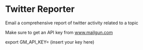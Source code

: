 # Twitter Reporter

Email a comprehensive report of twitter activity related to a topic

Make sure to get an API key from www.mailgun.com

export GM_API_KEY= (insert your key here)